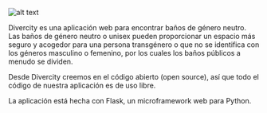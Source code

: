 ![alt text](https://github.com/Divercity/Divercity/blob/master/static/img/divercity.jpg)

Divercity es una aplicación web para encontrar baños de género neutro.
Las baños de género neutro o unisex pueden proporcionar un espacio más seguro y acogedor para una persona transgénero o que no se identifica con los géneros masculino o femenino, por los cuales los baños públicos a menudo se dividen.

Desde Divercity creemos en el código abierto (open source), así que todo el código de nuestra aplicación es de uso libre.

La aplicación está hecha con Flask, un microframework web para Python.
